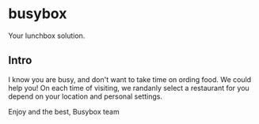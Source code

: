 # busybox

Your lunchbox solution.

## Intro

I know you are busy, and don't want to take time on ording food. We could help you!
On each time of visiting, we randanly select a restaurant for you depend on your location and personal settings.

Enjoy and the best,
Busybox team
